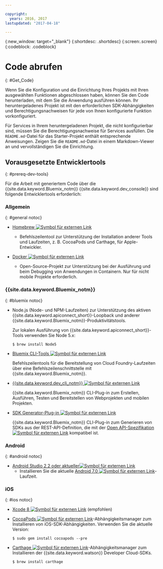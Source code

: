 ```yaml
---

copyright:
  years: 2016, 2017
lastupdated: "2017-04-18"

---
```

{:new_window: target="_blank"}
{:shortdesc: .shortdesc}
{:screen:.screen}
{:codeblock: .codeblock}

# Code abrufen
{: #Get_Code}

Wenn Sie die Konfiguration und die Einrichtung Ihres Projekts mit Ihren ausgewählten Funktionen abgeschlossen haben, können Sie den Code herunterladen, mit dem Sie die Anwendung ausführen können. Ihr heruntergeladenes Projekt ist mit den erforderlichen SDK-Abhängigkeiten und Berechtigungsnachweisen für jede von Ihnen konfigurierte Funktion vorkonfiguriert.

Für Services in Ihrem heruntergeladenen Projekt, die nicht konfigurierbar sind, müssen Sie die Berechtigungsnachweise für Services ausfüllen. Die `README.md`-Datei für das Starter-Projekt enthält entsprechende Anweisungen. Zeigen Sie die `README.md`-Datei in einem Markdown-Viewer an und vervollständigen Sie die Einrichtung.

## Vorausgesetzte Entwicklertools
{: #prereq-dev-tools}

Für die Arbeit mit generiertem Code über die {{site.data.keyword.Bluemix_notm}} {{site.data.keyword.dev_console}} sind folgende Entwicklertools erforderlich:


### Allgemein
{: #general notoc}

* [Homebrew ![Symbol für externen Link](../icons/launch-glyph.svg "Symbol für externen Link")](http://brew.sh/)
	* Befehlszeilentool zur Unterstützung der Installation anderer Tools und Laufzeiten, z. B. CocoaPods und Carthage, für Apple-Entwickler.

* [Docker ![Symbol für externen Link](../icons/launch-glyph.svg "Symbol für externen Link")](https://www.docker.com/get-docker)
	* Open-Source-Projekt zur Unterstützung bei der Ausführung und beim Debugging von Anwendungen in Containern. Nur für nicht mobile Projekte erforderlich.

### {{site.data.keyword.Bluemix_notm}}
{: #bluemix notoc}

* Node.js (Node- und NPM-Laufzeiten) zur Unterstützung des aktiven {{site.data.keyword.apiconnect_short}}-Loopback und anderer {{site.data.keyword.Bluemix_notm}}-Produktivitätstools.

	Zur lokalen Ausführung von {{site.data.keyword.apiconnect_short}}-Tools verwenden Sie Node 5.x:
	
	```
	$ brew install Node5
	```

* [Bluemix CLI-Tools ![Symbol für externen Link](../icons/launch-glyph.svg "Symbol für externen Link")](http://clis.ng.bluemix.net/ui/home.html)

   Befehlszeilentools für die Bereitstellung von Cloud Foundry-Laufzeiten über eine Befehlszeilenschnittstelle mit {{site.data.keyword.Bluemix_notm}}.  

* [{{site.data.keyword.dev_cli_notm}} ![Symbol für externen Link](../icons/launch-glyph.svg "Symbol für externen Link")](dev_cli.html)

	{{site.data.keyword.Bluemix_notm}} CLI-Plug-in zum Erstellen, Ausführen, Testen und Bereitstellen von Webprojekten und mobilen Projekten.
	
* [SDK Generator-Plug-in ![Symbol für externen Link](../icons/launch-glyph.svg "Symbol für externen Link")](sdk_cli.html)

	{{site.data.keyword.Bluemix_notm}} CLI-Plug-in zum Generieren von SDKs aus der REST-API-Definition, die mit der [Open API-Spezifikation ![Symbol für externen Link](../icons/launch-glyph.svg "Symbol für externen Link")](https://www.openapis.org/) kompatibel ist.

### Android
{: #android notoc}

* [Android Studio 2.2 oder aktueller![Symbol für externen Link](../icons/launch-glyph.svg "Symbol für externen Link")](https://developer.android.com/studio)
	* Installieren Sie die aktuelle [Android 7.0 ![Symbol für externen Link](../icons/launch-glyph.svg "Symbol für externen Link")](https://www.android.com/versions/nougat-7-0/)-Laufzeit.

### iOS
{: #ios notoc}

* [Xcode 8 ![Symbol für externen Link](../icons/launch-glyph.svg "Symbol für externen Link")](https://developer.apple.com/xcode/) (empfohlen)

<!-- * Install the latest [iOS 10 ![External link icon](../icons/launch-glyph.svg "External link icon")](http://www.apple.com/ios/ios-10/) runtime.
-->
* [CocoaPods ![Symbol für externen Link](../icons/launch-glyph.svg "Symbol für externen Link")](https://cocoapods.org/)-Abhängigkeitsmanager zum Installieren von iOS-SDK-Abhängigkeiten. Verwenden Sie die aktuelle Version:

	```
	$ sudo gem install cocoapods --pre
	```
* [Carthage ![Symbol für externen Link](../icons/launch-glyph.svg "Symbol für externen Link")](https://github.com/Carthage/Carthage)-Abhängigkeitsmanager zum Installieren der {{site.data.keyword.watson}} Developer Cloud-SDKs.

	```
	$ brew install carthage
	```
